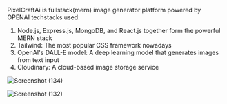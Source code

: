 
PixelCraftAi is fullstack(mern) image generator platform powered by OPENAI 
techstacks used:
1. Node.js, Express.js, MongoDB, and React.js together form the powerful MERN stack
2. Tailwind: The most popular CSS framework nowadays
3. OpenAI's DALL-E model: A deep learning model that generates images from text input
4. Cloudinary: A cloud-based image storage service

![Screenshot (134)](https://github.com/VaibhavTalkhande/pixelcraftai/assets/49303222/3e5bfcc8-f017-4256-80f6-e6038a5a73a7)

![Screenshot (132)](https://github.com/VaibhavTalkhande/pixelcraftai/assets/49303222/6cf3796b-56e1-478b-b1e1-24dfefe6f217)
